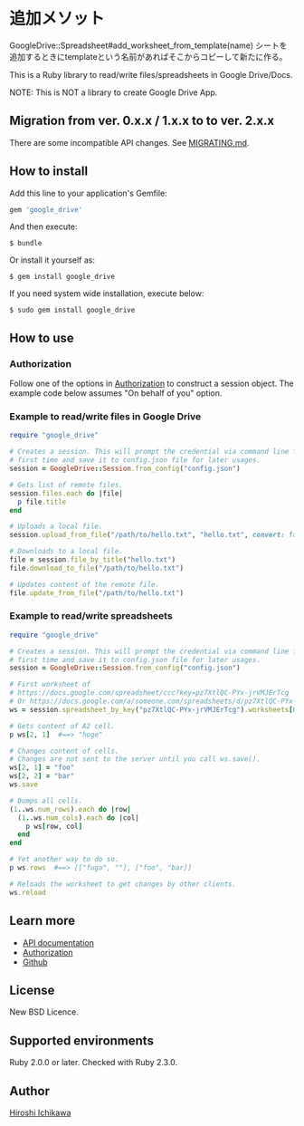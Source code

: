 # 追加メソット
GoogleDrive::Spreadsheet#add_worksheet_from_template(name)
シートを追加するときにtemplateという名前があればそこからコピーして新たに作る。


This is a Ruby library to read/write files/spreadsheets in Google Drive/Docs.

NOTE: This is NOT a library to create Google Drive App.


## Migration from ver. 0.x.x / 1.x.x to to ver. 2.x.x

There are some incompatible API changes. See
[MIGRATING.md](https://github.com/gimite/google-drive-ruby/blob/master/MIGRATING.md).


## How to install

Add this line to your application's Gemfile:

```ruby
gem 'google_drive'
```

And then execute:

```
$ bundle
```

Or install it yourself as:

```
$ gem install google_drive
```

If you need system wide installation, execute below:

```
$ sudo gem install google_drive
```

## How to use

### Authorization

Follow one of the options in [Authorization](https://github.com/gimite/google-drive-ruby/blob/master/doc/authorization.md) to construct a session object. The example code below assumes "On behalf of you" option.

### Example to read/write files in Google Drive

```ruby
require "google_drive"

# Creates a session. This will prompt the credential via command line for the
# first time and save it to config.json file for later usages.
session = GoogleDrive::Session.from_config("config.json")

# Gets list of remote files.
session.files.each do |file|
  p file.title
end

# Uploads a local file.
session.upload_from_file("/path/to/hello.txt", "hello.txt", convert: false)

# Downloads to a local file.
file = session.file_by_title("hello.txt")
file.download_to_file("/path/to/hello.txt")

# Updates content of the remote file.
file.update_from_file("/path/to/hello.txt")
```

### Example to read/write spreadsheets

```ruby
require "google_drive"

# Creates a session. This will prompt the credential via command line for the
# first time and save it to config.json file for later usages.
session = GoogleDrive::Session.from_config("config.json")

# First worksheet of
# https://docs.google.com/spreadsheet/ccc?key=pz7XtlQC-PYx-jrVMJErTcg
# Or https://docs.google.com/a/someone.com/spreadsheets/d/pz7XtlQC-PYx-jrVMJErTcg/edit?usp=drive_web
ws = session.spreadsheet_by_key("pz7XtlQC-PYx-jrVMJErTcg").worksheets[0]

# Gets content of A2 cell.
p ws[2, 1]  #==> "hoge"

# Changes content of cells.
# Changes are not sent to the server until you call ws.save().
ws[2, 1] = "foo"
ws[2, 2] = "bar"
ws.save

# Dumps all cells.
(1..ws.num_rows).each do |row|
  (1..ws.num_cols).each do |col|
    p ws[row, col]
  end
end

# Yet another way to do so.
p ws.rows  #==> [["fuga", ""], ["foo", "bar]]

# Reloads the worksheet to get changes by other clients.
ws.reload
```

## Learn more

* [API documentation](http://www.rubydoc.info/gems/google_drive/2.1.1)
* [Authorization](https://github.com/gimite/google-drive-ruby/blob/master/doc/authorization.md)
* [Github](http://github.com/gimite/google-drive-ruby)

## License

New BSD Licence.

## Supported environments

Ruby 2.0.0 or later. Checked with Ruby 2.3.0.

## Author

[Hiroshi Ichikawa](http://gimite.net/en/index.php?Contact)



